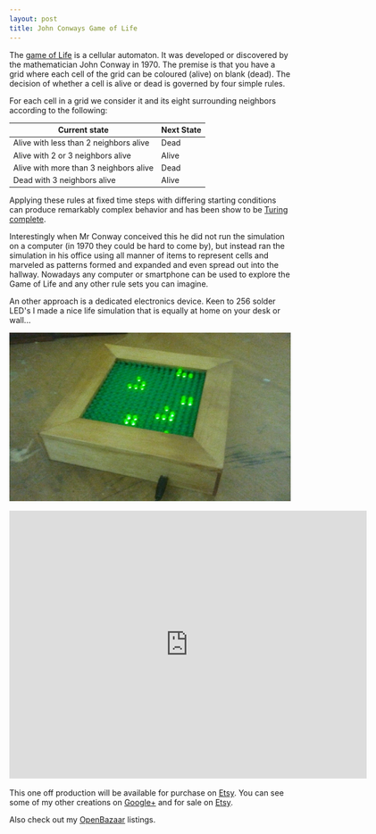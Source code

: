 ```yaml
---
layout: post
title: John Conways Game of Life
---
```


The [game of Life](https://en.wikipedia.org/wiki/Conway%27s_Game_of_Life) is a cellular automaton. It was developed or discovered by the mathematician John Conway in 1970. The premise is that you have a grid where each cell of the grid can be coloured (alive) on blank (dead). The decision of whether a cell is alive or dead is governed by four simple rules.

For each cell in a grid we consider it and its eight surrounding neighbors according to the following:

Current state						    | Next State
--------------------------------------- | -----------------------------
Alive with less than 2 neighbors alive	| Dead
Alive with 2 or 3 neighbors alive	  	| Alive
Alive with more than 3 neighbors alive	| Dead
Dead with 3 neighbors alive			    | Alive

Applying these rules at fixed time steps with differing starting conditions can produce remarkably complex behavior and has been show to be [Turing complete](https://en.wikipedia.org/wiki/Turing_completeness).

Interestingly when Mr Conway conceived this he did not run the simulation on a computer (in 1970 they could be hard to come by), but instead ran the simulation in his office using all manner of items to represent cells and marveled as patterns formed and expanded and even spread out into the hallway. Nowadays any computer or smartphone can be used to explore the Game of Life and any other rule sets you can imagine.

An other approach is a dedicated electronics device. Keen to 256 solder LED's I made a nice life simulation that is equally at home on your desk or wall...

![Game of Life](/img/life.jpg)

<iframe width="640" height="480"
	src="http://www.youtube.com/embed/nP6oNeEQ0yw" frameborder="0" allowfullscreen="allowfullscreen"> 
</iframe>

This one off production will be available for purchase on [Etsy](https://www.etsy.com/uk/shop/Soundcraft?ref=hdr_shop_menu).
You can see some of my other creations on [Google+](https://plus.google.com/u/0/108624488609783583375/posts) and for sale on [Etsy](https://www.etsy.com/uk/shop/Soundcraft?ref=hdr_shop_menu).

Also check out my [OpenBazaar](http://duosear.ch/@rabfulton) listings.

<script type='text/javascript' src='https://www.etsy.com/assets/js/etsy_mini_shop.js'></script><script type='text/javascript'>new Etsy.Mini(10967912,'gallery',4,3,0,'https://www.etsy.com');</script>
